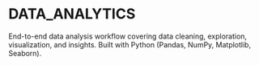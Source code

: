 # DATA_ANALYTICS
End-to-end data analysis workflow covering data cleaning, exploration, visualization, and insights. Built with Python (Pandas, NumPy, Matplotlib, Seaborn).

